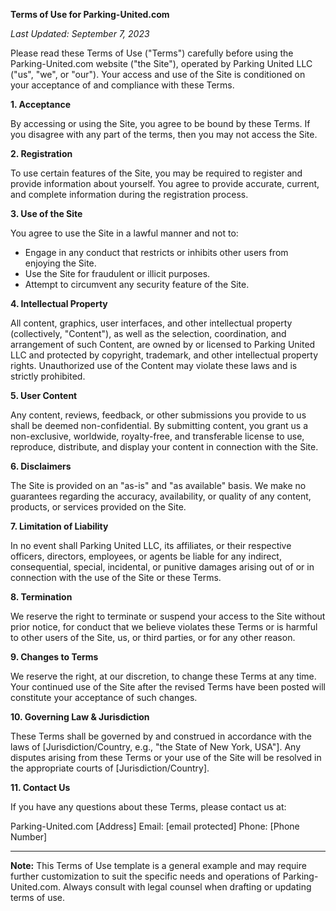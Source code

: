 **Terms of Use for Parking-United.com**

_Last Updated: September 7, 2023_

Please read these Terms of Use ("Terms") carefully before using the Parking-United.com website ("the Site"), operated by Parking United LLC ("us", "we", or "our"). Your access and use of the Site is conditioned on your acceptance of and compliance with these Terms.

**1. Acceptance**

By accessing or using the Site, you agree to be bound by these Terms. If you disagree with any part of the terms, then you may not access the Site.

**2. Registration**

To use certain features of the Site, you may be required to register and provide information about yourself. You agree to provide accurate, current, and complete information during the registration process.

**3. Use of the Site**

You agree to use the Site in a lawful manner and not to:

- Engage in any conduct that restricts or inhibits other users from enjoying the Site.
- Use the Site for fraudulent or illicit purposes.
- Attempt to circumvent any security feature of the Site.

**4. Intellectual Property**

All content, graphics, user interfaces, and other intellectual property (collectively, "Content"), as well as the selection, coordination, and arrangement of such Content, are owned by or licensed to Parking United LLC and protected by copyright, trademark, and other intellectual property rights. Unauthorized use of the Content may violate these laws and is strictly prohibited.

**5. User Content**

Any content, reviews, feedback, or other submissions you provide to us shall be deemed non-confidential. By submitting content, you grant us a non-exclusive, worldwide, royalty-free, and transferable license to use, reproduce, distribute, and display your content in connection with the Site.

**6. Disclaimers**

The Site is provided on an "as-is" and "as available" basis. We make no guarantees regarding the accuracy, availability, or quality of any content, products, or services provided on the Site.

**7. Limitation of Liability**

In no event shall Parking United LLC, its affiliates, or their respective officers, directors, employees, or agents be liable for any indirect, consequential, special, incidental, or punitive damages arising out of or in connection with the use of the Site or these Terms.

**8. Termination**

We reserve the right to terminate or suspend your access to the Site without prior notice, for conduct that we believe violates these Terms or is harmful to other users of the Site, us, or third parties, or for any other reason.

**9. Changes to Terms**

We reserve the right, at our discretion, to change these Terms at any time. Your continued use of the Site after the revised Terms have been posted will constitute your acceptance of such changes.

**10. Governing Law & Jurisdiction**

These Terms shall be governed by and construed in accordance with the laws of [Jurisdiction/Country, e.g., "the State of New York, USA"]. Any disputes arising from these Terms or your use of the Site will be resolved in the appropriate courts of [Jurisdiction/Country].

**11. Contact Us**

If you have any questions about these Terms, please contact us at:

Parking-United.com
[Address]
Email: [email protected]
Phone: [Phone Number]

---

**Note:** This Terms of Use template is a general example and may require further customization to suit the specific needs and operations of Parking-United.com. Always consult with legal counsel when drafting or updating terms of use.
